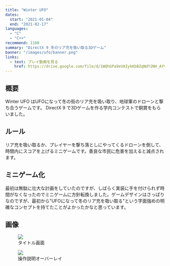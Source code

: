 ```yaml
---
title: "Winter UFO"
dates:
  start: "2021-01-04"
  end: "2021-02-17"
languages:
  - "C"
  - "C++"
recommend: 1100
summary: "DirectX 9 冬のリア充を吸い取る3Dゲーム"
banner: "/images/ufo/banner.png"
links:
  - text: プレイ動画を見る
    href: https://drive.google.com/file/d/1WQhGPa9eVAIykKbBZqNdY2NH_AYVeuWx/view?usp=sharing
---
```


## 概要

Winter UFO はUFOになって冬の街のリア充を吸い取り、地球軍のドローンと撃ち合うゲームです。 DirectX 9 で3Dゲームを作る学内コンテストで銅賞をもらいました。

## ルール

リア充を吸い取るか、プレイヤーを撃ち落としにやってくるドローンを倒して、時間内にスコアを上げるミニゲームです。善良な市民に危害を加えると減点されます。

## ミニゲーム化

最初は無駄に壮大な計画をしていたのですが、しばらく実装に手を付けられず時間がなくなったのでミニゲームに方針転換しました。ゲームデザインはさっぱりなのですが、最初から"UFOになって冬のリア充を吸い取る"という字面強めの明確なコンセプトを持てたことがよかったかなと思っています。

## 画像

<figure>
  <img src="/images/ufo/title.jpg" />
  <figcaption>タイトル画面</figcaption>
</figure>

<figure>
  <img src="/images/ufo/controls.jpg" />
  <figcaption>操作説明オーバーレイ</figcaption>
</figure>
